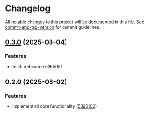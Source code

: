 # Changelog

All notable changes to this project will be documented in this file. See [commit-and-tag-version](https://github.com/absolute-version/commit-and-tag-version) for commit guidelines.

## [0.3.0](///compare/v0.2.0...v0.3.0) (2025-08-04)


### Features

* fetch debounce e365051

## 0.2.0 (2025-08-02)


### Features

* implement all core functionality ([5395102](https://github.com/solid-tiny/solid-tiny-query/commit/53951021865c5eb3428b9085d8d7674b547a44c7))
